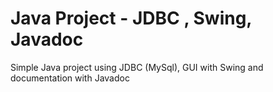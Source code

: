 # Java Project - JDBC , Swing, Javadoc
Simple Java project using JDBC (MySql), GUI with Swing and documentation with Javadoc